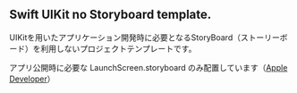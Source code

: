 ## Swift UIKit no Storyboard template.

UIKitを用いたアプリケーション開発時に必要となるStoryBoard（ストーリーボード）を利用しないプロジェクトテンプレートです。

アプリ公開時に必要な LaunchScreen.storyboard のみ配置しています（[Apple Developer](https://developer.apple.com/jp/news/?id=03262020b)）
